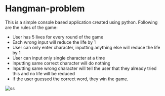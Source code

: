 # Hangman-problem
This is a simple console based application created using python.
Following are the rules of the game:
  - User has 5 lives for every round of the game
  - Each wrong input will reduce the life by 1
  - User can only enter character, inputting anything else will reduce the life by 1
  - User can input only single character at a time
  - Inputting same correct character will do nothing
  - Inputting same wrong character will tell the user that they already tried this and no life will be reduced
  - If the user guessed the correct word, they win the game.

![ss](https://user-images.githubusercontent.com/69345559/148521964-f0704e32-0166-462d-9113-9f4102d8abb9.png)

